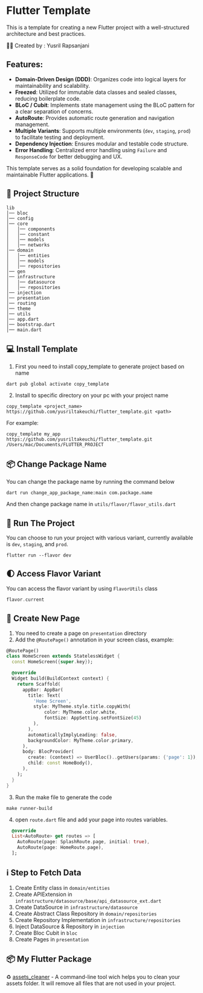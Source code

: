 # Flutter Template

This is a template for creating a new Flutter project with a well-structured architecture and best practices.

:man_mechanic: Created by : Yusril Rapsanjani

## Features:
- **Domain-Driven Design (DDD)**: Organizes code into logical layers for maintainability and scalability.
- **Freezed**: Utilized for immutable data classes and sealed classes, reducing boilerplate code.
- **BLoC / Cubit**: Implements state management using the BLoC pattern for a clear separation of concerns.
- **AutoRoute**: Provides automatic route generation and navigation management.
- **Multiple Variants**: Supports multiple environments (`dev`, `staging`, `prod`) to facilitate testing and deployment.
- **Dependency Injection**: Ensures modular and testable code structure.
- **Error Handling**: Centralized error handling using `Failure` and `ResponseCode` for better debugging and UX.

This template serves as a solid foundation for developing scalable and maintainable Flutter applications. 🚀

## :hammer: Project Structure
```
lib
│── bloc
│── config
│── core
│   │── components
│   │── constant
│   │── models
│   │── networks
│── domain
│   │── entities
│   │── models
│   │── repositories
│── gen
│── infrastructure
│   │── datasource
│   │── repositories
│── injection
│── presentation
│── routing
│── theme
│── utils
│── app.dart
│── bootstrap.dart
│── main.dart
```

## :computer: Install Template
1. First you need to install copy_template to generate project based on name
````
dart pub global activate copy_template
````
2. Install to specific directory on your pc with your project name
```
copy_template <project_name> https://github.com/yusriltakeuchi/flutter_template.git <path>
```
For example:
```
copy_template my_app https://github.com/yusriltakeuchi/flutter_template.git /Users/mac/Documents/FLUTTER_PROJECT
```

## :package: Change Package Name
You can change the package name by running the command below
```
dart run change_app_package_name:main com.package.name
```
And then change package name in ``utils/flavor/flavor_utils.dart``

## :rocket: Run The Project
You can choose to run your project with various variant, currently available is ``dev``, ``staging``, and ``prod``.
```
flutter run --flavor dev
```

## :first_quarter_moon: Access Flavor Variant
You can access the flavor variant by using ``FlavorUtils`` class
```dart
flavor.current
```

## :open_book: Create New Page
1. You need to create a page on ``presentation`` directory
2. Add the ``@RoutePage()`` annotation in your screen class, example:
```dart
@RoutePage()
class HomeScreen extends StatelessWidget {
  const HomeScreen({super.key});

  @override
  Widget build(BuildContext context) {
    return Scaffold(
      appBar: AppBar(
        title: Text(
          'Home Screen',
          style: MyTheme.style.title.copyWith(
              color: MyTheme.color.white,
              fontSize: AppSetting.setFontSize(45)
          ),
        ),
        automaticallyImplyLeading: false,
        backgroundColor: MyTheme.color.primary,
      ),
      body: BlocProvider(
        create: (context) => UserBloc()..getUsers(params: {'page': 1}),
        child: const HomeBody(),
      ),
    );
  }
}
```
3. Run the make file to generate the code
```
make runner-build
```
4. open ``route.dart`` file and add your page into routes variables.
```dart
  @override
  List<AutoRoute> get routes => [
    AutoRoute(page: SplashRoute.page, initial: true),
    AutoRoute(page: HomeRoute.page),
  ];
```

## :information_source: Step to Fetch Data
1. Create Entity class in ``domain/entities``
2. Create APIExtension in ``infrastructure/datasource/base/api_datasource_ext.dart``
3. Create DataSource in ``infrastructure/datasource``
4. Create Abstract Class Repository in ``domain/repositories``
5. Create Repository Implementation in ``infrastructure/repositories``
6. Inject DataSource & Repository in ``injection``
6. Create Bloc Cubit in ``bloc``
7. Create Pages in ``presentation``

## :package: My Flutter Package
:recycle: [assets_cleaner](https://pub.dev/packages/assets_cleaner) - A command-line tool wich helps you to clean your assets folder. It will remove all files that are not used in your project.